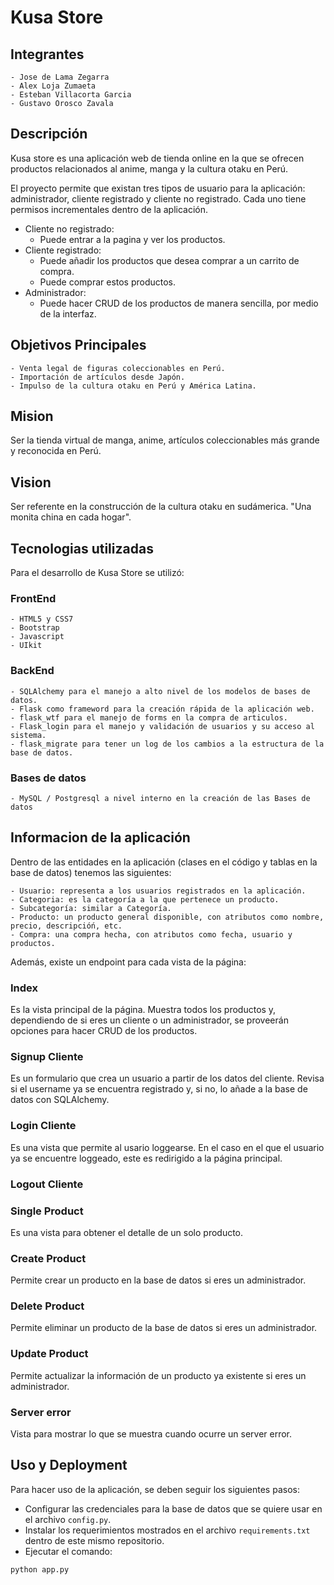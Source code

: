# Kusa Store

## Integrantes
```
- Jose de Lama Zegarra
- Alex Loja Zumaeta
- Esteban Villacorta Garcia
- Gustavo Orosco Zavala
```

## Descripción

Kusa store es una aplicación web de tienda online en la que se ofrecen productos relacionados al anime, manga y la cultura otaku en Perú. 

El proyecto permite que existan tres tipos de usuario para la aplicación: administrador, cliente registrado y cliente no registrado. Cada uno tiene permisos incrementales dentro de la aplicación.

* Cliente no registrado:
  - Puede entrar a la pagina y ver los productos.
* Cliente registrado:
  - Puede añadir los productos que desea comprar a un carrito de compra.
  - Puede comprar estos productos.
* Administrador:
  - Puede hacer CRUD de los productos de manera sencilla, por medio de la interfaz.
## Objetivos Principales
```
- Venta legal de figuras coleccionables en Perú.
- Importación de artículos desde Japón.
- Impulso de la cultura otaku en Perú y América Latina.
```

## Mision

Ser la tienda virtual de manga, anime, artículos coleccionables más grande y reconocida en Perú.

## Vision

Ser referente en la construcción de la cultura otaku en sudámerica. "Una monita china en cada hogar".

## Tecnologias utilizadas

Para el desarrollo de Kusa Store se utilizó:
### FrontEnd
```
- HTML5 y CSS7
- Bootstrap
- Javascript 
- UIkit
```
### BackEnd
```
- SQLAlchemy para el manejo a alto nivel de los modelos de bases de datos.
- Flask como frameword para la creación rápida de la aplicación web.
- flask_wtf para el manejo de forms en la compra de articulos.
- Flask_login para el manejo y validación de usuarios y su acceso al sistema.
- flask_migrate para tener un log de los cambios a la estructura de la base de datos.
```
### Bases de datos
```
- MySQL / Postgresql a nivel interno en la creación de las Bases de datos
```

## Informacion de la aplicación
Dentro de las entidades en la aplicación (clases en el código y tablas en la base de datos) tenemos las siguientes:
```
- Usuario: representa a los usuarios registrados en la aplicación.
- Categoria: es la categoría a la que pertenece un producto.
- Subcategoría: similar a Categoría.
- Producto: un producto general disponible, con atributos como nombre, precio, descripcióń, etc.
- Compra: una compra hecha, con atributos como fecha, usuario y productos.
```
Además, existe un endpoint para cada vista de la página:
### Index
Es la vista principal de la página. Muestra todos los productos y, dependiendo de si eres un cliente o un administrador, se proveerán opciones para hacer CRUD de los productos.

### Signup Cliente
Es un formulario que crea un usuario a partir de los datos del cliente. Revisa si el username ya se encuentra registrado y, si no, lo añade a la base de datos con SQLAlchemy.

### Login Cliente
Es una vista que permite al usario loggearse. En el caso en el que el usuario ya se encuentre loggeado, este es redirigido a la página principal.

### Logout Cliente

### Single Product
Es una vista para obtener el detalle de un solo producto. 


### Create Product
Permite crear un producto en la base de datos si eres un administrador.

### Delete Product
Permite eliminar un producto de la base de datos si eres un administrador.

### Update Product
Permite actualizar la información de un producto ya existente si eres un administrador.

### Server error
Vista para mostrar lo que se muestra cuando ocurre un server error.
## Uso y Deployment
Para hacer uso de la aplicación, se deben seguir los siguientes pasos:

* Configurar las credenciales para la base de datos que se quiere usar en el archivo `config.py`.
* Instalar los requerimientos mostrados en el archivo `requirements.txt` dentro de este mismo repositorio.
* Ejecutar el comando:
```
python app.py
```

